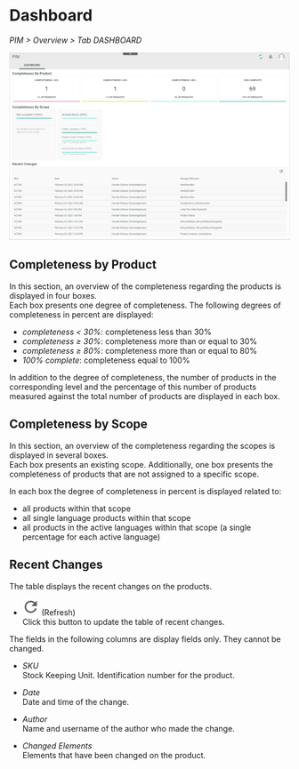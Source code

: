# Dashboard
*PIM > Overview > Tab DASHBOARD*

![Dashboard](/Assets/Screenshots/PIM/Overview/Dashboard.png "[Dashboard]")

## Completeness by Product

In this section, an overview of the completeness regarding the products is displayed in four boxes.   
Each box presents one degree of completeness. The following degrees of completeness in percent are displayed:
- *completeness < 30%*:  completeness less than 30%
- *completeness ≥ 30%*: completeness more than or equal to 30%
- *completeness ≥ 80%*: completeness more than or equal to 80%
- *100% complete*: completeness equal to 100%

In addition to the degree of completeness, the number of products in the corresponding level and the percentage of this number of products measured against the total number of products are displayed in each box.


## Completeness by Scope

In this section, an overview of the completeness regarding the scopes is displayed in several boxes.    
Each box presents an existing scope. Additionally, one box presents the completeness of products that are not assigned to a specific scope.

In each box the degree of completeness in percent is displayed related to:
- all products within that scope
- all single language products within that scope
- all products in the active languages within that scope (a single percentage for each active language)


## Recent Changes

The table displays the recent changes on the products.

- ![Refresh](/Assets/Icons/Refresh01.png "[Refresh]") (Refresh)    
  Click this button to update the table of recent changes.

The fields in the following columns are display fields only. They cannot be changed.

- *SKU*  
  Stock Keeping Unit. Identification number for the product.  

- *Date*  
  Date and time of the change.  

- *Author*   
  Name and username of the author who made the change.

- *Changed Elements*   
  Elements that have been changed on the product.
